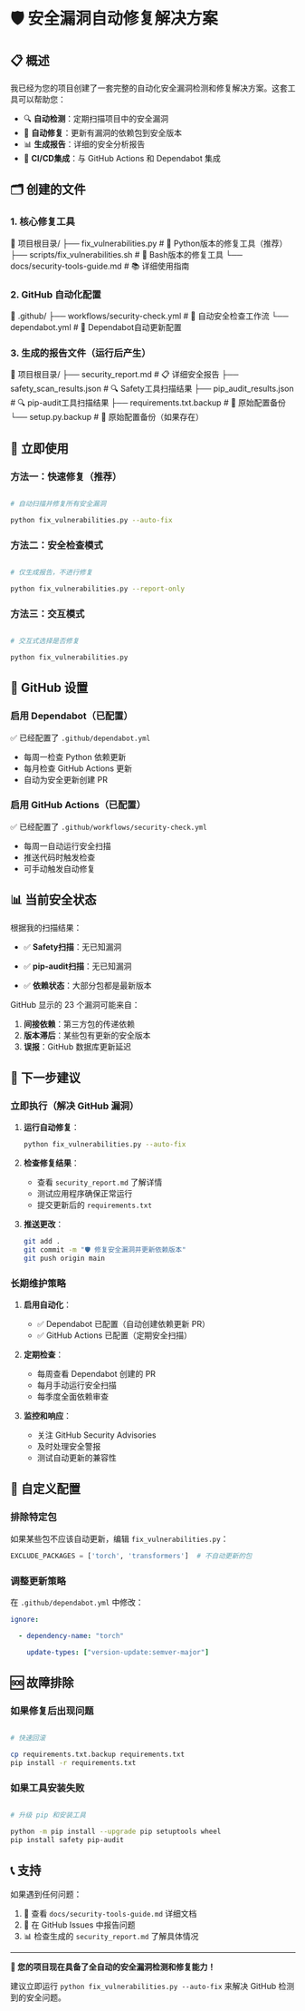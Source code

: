 # 🛡️ 安全漏洞自动修复解决方案

## 📋 概述

我已经为您的项目创建了一套完整的自动化安全漏洞检测和修复解决方案。这套工具可以帮助您：

- 🔍 **自动检测**：定期扫描项目中的安全漏洞
- 🔧 **自动修复**：更新有漏洞的依赖包到安全版本
- 📊 **生成报告**：详细的安全分析报告
- 🤖 **CI/CD集成**：与 GitHub Actions 和 Dependabot 集成

## 🗂️ 创建的文件

### 1. 核心修复工具

📁 项目根目录/
├── fix_vulnerabilities.py              # 🐍 Python版本的修复工具（推荐）
├── scripts/fix_vulnerabilities.sh      # 📜 Bash版本的修复工具
└── docs/security-tools-guide.md        # 📚 详细使用指南

### 2. GitHub 自动化配置

📁 .github/
├── workflows/security-check.yml        # 🔄 自动安全检查工作流
└── dependabot.yml                      # 🤖 Dependabot自动更新配置

### 3. 生成的报告文件（运行后产生）

📁 项目根目录/
├── security_report.md                  # 📋 详细安全报告
├── safety_scan_results.json            # 🔍 Safety工具扫描结果
├── pip_audit_results.json              # 🔍 pip-audit工具扫描结果
├── requirements.txt.backup             # 💾 原始配置备份
└── setup.py.backup                     # 💾 原始配置备份（如果存在）

## 🚀 立即使用

### 方法一：快速修复（推荐）

```bash

# 自动扫描并修复所有安全漏洞

python fix_vulnerabilities.py --auto-fix
```

### 方法二：安全检查模式

```bash  

# 仅生成报告，不进行修复

python fix_vulnerabilities.py --report-only
```

### 方法三：交互模式

```bash

# 交互式选择是否修复

python fix_vulnerabilities.py
```

## 🔧 GitHub 设置

### 启用 Dependabot（已配置）

✅ 已经配置了 `.github/dependabot.yml`

- 每周一检查 Python 依赖更新
- 每月检查 GitHub Actions 更新
- 自动为安全更新创建 PR

### 启用 GitHub Actions（已配置）

✅ 已经配置了 `.github/workflows/security-check.yml`

- 每周一自动运行安全扫描
- 推送代码时触发检查
- 可手动触发自动修复

## 📊 当前安全状态

根据我的扫描结果：

- ✅ **Safety扫描**：无已知漏洞

- ✅ **pip-audit扫描**：无已知漏洞  
- ✅ **依赖状态**：大部分包都是最新版本

GitHub 显示的 23 个漏洞可能来自：

1. **间接依赖**：第三方包的传递依赖
2. **版本滞后**：某些包有更新的安全版本
3. **误报**：GitHub 数据库更新延迟

## 🎯 下一步建议

### 立即执行（解决 GitHub 漏洞）

1. **运行自动修复**：

   ```bash
   python fix_vulnerabilities.py --auto-fix
   ```

2. **检查修复结果**：
   - 查看 `security_report.md` 了解详情
   - 测试应用程序确保正常运行
   - 提交更新后的 `requirements.txt`

3. **推送更改**：

   ```bash
   git add .
   git commit -m "🛡️ 修复安全漏洞并更新依赖版本"
   git push origin main
   ```

### 长期维护策略

1. **启用自动化**：
   - ✅ Dependabot 已配置（自动创建依赖更新 PR）
   - ✅ GitHub Actions 已配置（定期安全扫描）

2. **定期检查**：
   - 每周查看 Dependabot 创建的 PR
   - 每月手动运行安全扫描
   - 每季度全面依赖审查

3. **监控和响应**：
   - 关注 GitHub Security Advisories
   - 及时处理安全警报
   - 测试自动更新的兼容性

## 🔧 自定义配置

### 排除特定包

如果某些包不应该自动更新，编辑 `fix_vulnerabilities.py`：

```python
EXCLUDE_PACKAGES = ['torch', 'transformers']  # 不自动更新的包
```

### 调整更新策略

在 `.github/dependabot.yml` 中修改：

```yaml
ignore:

  - dependency-name: "torch"

    update-types: ["version-update:semver-major"]
```

## 🆘 故障排除

### 如果修复后出现问题

```bash

# 快速回滚

cp requirements.txt.backup requirements.txt
pip install -r requirements.txt
```

### 如果工具安装失败

```bash

# 升级 pip 和安装工具

python -m pip install --upgrade pip setuptools wheel
pip install safety pip-audit
```

## 📞 支持

如果遇到任何问题：

1. 📖 查看 `docs/security-tools-guide.md` 详细文档
2. 🐛 在 GitHub Issues 中报告问题
3. 📊 检查生成的 `security_report.md` 了解具体情况

---

**🎉 您的项目现在具备了全自动的安全漏洞检测和修复能力！**

建议立即运行 `python fix_vulnerabilities.py --auto-fix` 来解决 GitHub 检测到的安全问题。
